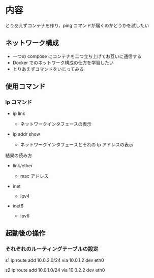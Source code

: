 # 内容

とりあえずコンテナを作り、ping コマンドが届くのかどうかを試したい

## ネットワーク構成

- 一つの compose にコンテナを二つ立ち上げてお互いに通信する
- Docker でのネットワーク構成の仕方を学習したい
- とりあえずコマンドをいじってみる

## 使用コマンド

### ip コマンド

- ip link

  - ネットワークインタフェースの表示

- ip addr show

  - ネットワークインタフェースとそれの Ip アドレスの表示

結果の読み方

- link/ether

  - mac アドレス

- inet

  - ipv4

- inet6
  - ipv6

## 起動後の操作

### それぞれのルーティングテーブルの設定

s1
ip route add 10.0.2.0/24 via 10.0.1.2 dev eth0

s2
ip route add 10.0.1.0/24 via 10.0.2.2 dev eth0
